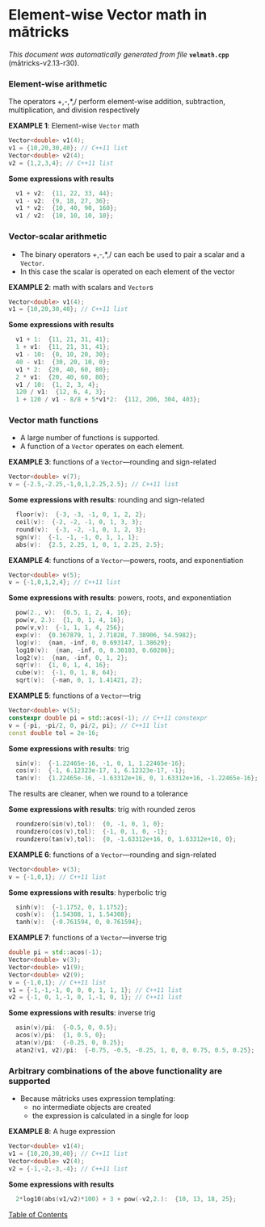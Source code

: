 
# Element-wise Vector math in mātricks
_This document was automatically generated from file_ **`velmath.cpp`** (mātricks-v2.13-r30).

### Element-wise arithmetic
The operators +,-,*,/ perform element-wise addition, subtraction, multiplication, and division respectively


**EXAMPLE 1**: Element-wise `Vector` math
```C++
Vector<double> v1(4);
v1 = {10,20,30,40}; // C++11 list
Vector<double> v2(4);
v2 = {1,2,3,4}; // C++11 list
```

**Some expressions with results**
```C++
  v1 + v2:  {11, 22, 33, 44}; 
  v1 - v2:  {9, 18, 27, 36}; 
  v1 * v2:  {10, 40, 90, 160}; 
  v1 / v2:  {10, 10, 10, 10}; 
```

### Vector-scalar arithmetic
* The binary operators +,-,*,/ can each be used to pair a scalar and a `Vector`.
* In this case the scalar is operated on each element of the vector


**EXAMPLE 2**: math with scalars and `Vector`s
```C++
Vector<double> v1(4);
v1 = {10,20,30,40}; // C++11 list
```

**Some expressions with results**
```C++
  v1 + 1:  {11, 21, 31, 41}; 
  1 + v1:  {11, 21, 31, 41}; 
  v1 - 10:  {0, 10, 20, 30}; 
  40 - v1:  {30, 20, 10, 0}; 
  v1 * 2:  {20, 40, 60, 80}; 
  2 * v1:  {20, 40, 60, 80}; 
  v1 / 10:  {1, 2, 3, 4}; 
  120 / v1:  {12, 6, 4, 3}; 
  1 + 120 / v1 - 8/8 + 5*v1*2:  {112, 206, 304, 403}; 
```

### Vector math functions
* A large number of functions is supported.  
* A function of a `Vector` operates on each element.  


**EXAMPLE 3**: functions of a `Vector`—rounding and sign-related 
```C++
Vector<double> v(7);
v = {-2.5,-2.25,-1,0,1,2.25,2.5}; // C++11 list
```

**Some expressions with results**: rounding and sign-related
```C++
  floor(v):  {-3, -3, -1, 0, 1, 2, 2}; 
  ceil(v):  {-2, -2, -1, 0, 1, 3, 3}; 
  round(v):  {-3, -2, -1, 0, 1, 2, 3}; 
  sgn(v):  {-1, -1, -1, 0, 1, 1, 1}; 
  abs(v):  {2.5, 2.25, 1, 0, 1, 2.25, 2.5}; 
```




**EXAMPLE 4**: functions of a `Vector`—powers, roots, and exponentiation
```C++
Vector<double> v(5);
v = {-1,0,1,2,4}; // C++11 list
```

**Some expressions with results**: powers, roots, and exponentiation
```C++
  pow(2., v):  {0.5, 1, 2, 4, 16}; 
  pow(v, 2.):  {1, 0, 1, 4, 16}; 
  pow(v,v):  {-1, 1, 1, 4, 256}; 
  exp(v):  {0.367879, 1, 2.71828, 7.38906, 54.5982}; 
  log(v):  {nan, -inf, 0, 0.693147, 1.38629}; 
  log10(v):  {nan, -inf, 0, 0.30103, 0.60206}; 
  log2(v):  {nan, -inf, 0, 1, 2}; 
  sqr(v):  {1, 0, 1, 4, 16}; 
  cube(v):  {-1, 0, 1, 8, 64}; 
  sqrt(v):  {-nan, 0, 1, 1.41421, 2}; 
```




**EXAMPLE 5**: functions of a `Vector`—trig
```C++
Vector<double> v(5);
constexpr double pi = std::acos(-1); // C++11 constexpr
v = {-pi, -pi/2, 0, pi/2, pi}; // C++11 list
const double tol = 2e-16;
```

**Some expressions with results**: trig
```C++
  sin(v):  {-1.22465e-16, -1, 0, 1, 1.22465e-16}; 
  cos(v):  {-1, 6.12323e-17, 1, 6.12323e-17, -1}; 
  tan(v):  {1.22465e-16, -1.63312e+16, 0, 1.63312e+16, -1.22465e-16}; 
```


The results are cleaner, when we round to a tolerance

**Some expressions with results**: trig with rounded zeros
```C++
  roundzero(sin(v),tol):  {0, -1, 0, 1, 0}; 
  roundzero(cos(v),tol):  {-1, 0, 1, 0, -1}; 
  roundzero(tan(v),tol):  {0, -1.63312e+16, 0, 1.63312e+16, 0}; 
```



**EXAMPLE 6**: functions of a `Vector`—rounding and sign-related 
```C++
Vector<double> v(3);
v = {-1,0,1}; // C++11 list
```

**Some expressions with results**: hyperbolic trig
```C++
  sinh(v):  {-1.1752, 0, 1.1752}; 
  cosh(v):  {1.54308, 1, 1.54308}; 
  tanh(v):  {-0.761594, 0, 0.761594}; 
```




**EXAMPLE 7**: functions of a `Vector`—inverse trig
```C++
double pi = std::acos(-1);
Vector<double> v(3);
Vector<double> v1(9);
Vector<double> v2(9);
v = {-1,0,1}; // C++11 list
v1 = {-1,-1,-1, 0, 0, 0, 1, 1, 1}; // C++11 list
v2 = {-1, 0, 1,-1, 0, 1,-1, 0, 1}; // C++11 list
```

**Some expressions with results**: inverse trig
```C++
  asin(v)/pi:  {-0.5, 0, 0.5}; 
  acos(v)/pi:  {1, 0.5, 0}; 
  atan(v)/pi:  {-0.25, 0, 0.25}; 
  atan2(v1, v2)/pi:  {-0.75, -0.5, -0.25, 1, 0, 0, 0.75, 0.5, 0.25}; 
```

### Arbitrary combinations of the above functionality are supported
* Because mātricks uses expression templating:
  * no intermediate objects are created
  * the expression is calculated in a single for loop


**EXAMPLE 8**: A huge expression
```C++
Vector<double> v1(4);
v1 = {10,20,30,40}; // C++11 list
Vector<double> v2(4);
v2 = {-1,-2,-3,-4}; // C++11 list
```

**Some expressions with results**
```C++
  2*log10(abs(v1/v2)*100) + 3 + pow(-v2,2.):  {10, 13, 18, 25}; 
```


[Table of Contents](README.md)
